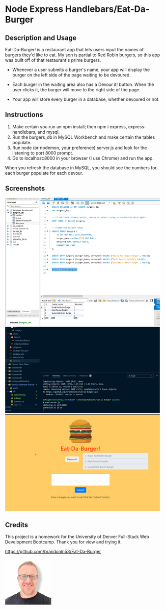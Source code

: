 # Node Express Handlebars/Eat-Da-Burger

## Description and Usage
Eat-Da-Burger! is a restaurant app that lets users input the names of burgers they'd like to eat. My son is partial to Red Robin burgers, so this app was built off of that restaurant's prime burgers.

- Whenever a user submits a burger's name, your app will display the burger on the left side of the page waiting to be devoured.

- Each burger in the waiting area also has a Devour it! button. When the user clicks it, the burger will move to the right side of the page.

- Your app will store every burger in a database, whether devoured or not.

## Instructions
1. Make certain you run an npm install; then npm i express, express-handlebars, and mysql.
2. Run the burgers_db in MySQL Workbench and make certain the tables populate.
3. Run node (or nodemon, your preference) server.js and look for the listening to port 8000 prompt.
4. Go to localhost:8000 in your browser (I use Chrome) and run the app.

When you refresh the database in MySQL, you should see the numbers for each burger populate for each devour.

## Screenshots
![MySQL Workbench View](mysql-burgers_db.png)
![Node View](node-server-js.png)
![Localhost Web View](eat-da-burger-localhost.png)

## Credits
This project is a homework for the University of Denver Full-Stack Web Development Bootcamp. Thank you for view and trying it.

https://github.com/brandonln53/Eat-Da-Burger

![Brandon Nelson Image](Brandon-Photo-White-Background.jpg)